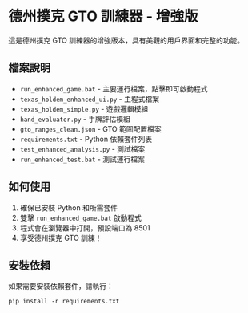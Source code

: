 # 德州撲克 GTO 訓練器 - 增強版

這是德州撲克 GTO 訓練器的增強版本，具有美觀的用戶界面和完整的功能。

## 檔案說明

- `run_enhanced_game.bat` - 主要運行檔案，點擊即可啟動程式
- `texas_holdem_enhanced_ui.py` - 主程式檔案
- `texas_holdem_simple.py` - 遊戲邏輯模組
- `hand_evaluator.py` - 手牌評估模組  
- `gto_ranges_clean.json` - GTO 範圍配置檔案
- `requirements.txt` - Python 依賴套件列表
- `test_enhanced_analysis.py` - 測試檔案
- `run_enhanced_test.bat` - 測試運行檔案

## 如何使用

1. 確保已安裝 Python 和所需套件
2. 雙擊 `run_enhanced_game.bat` 啟動程式
3. 程式會在瀏覽器中打開，預設端口為 8501
4. 享受德州撲克 GTO 訓練！

## 安裝依賴

如果需要安裝依賴套件，請執行：
```
pip install -r requirements.txt
```